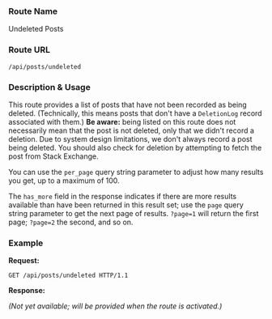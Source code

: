 ### Route Name
Undeleted Posts

### Route URL

    /api/posts/undeleted

### Description & Usage

This route provides a list of posts that have not been recorded as being deleted. (Technically, this means posts that don't have a `DeletionLog` record associated with them.) **Be aware:** being listed on this route does not necessarily mean that the post is not deleted, only that we didn't record a deletion. Due to system design limitations, we don't always record a post being deleted. You should also check for deletion by attempting to fetch the post from Stack Exchange.

You can use the `per_page` query string parameter to adjust how many results you get, up to a maximum of 100.

The `has_more` field in the response indicates if there are more results available than have been returned in this result set; use the `page` query string parameter to get the next page of results. `?page=1` will return the first page; `?page=2` the second, and so on.

### Example
**Request:**

    GET /api/posts/undeleted HTTP/1.1

**Response:**

*(Not yet available; will be provided when the route is activated.)*